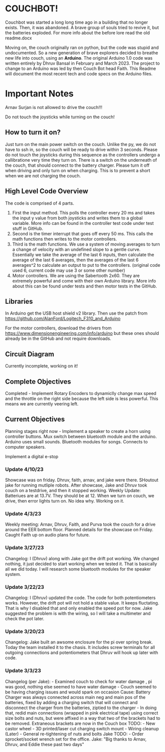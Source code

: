 # COUCHBOT!

Couchbot was started a long long time ago in a building that no longer exists. Then, it was abandoned. A brave group of souls tried to revive it, but the batteries exploded. For more info about the before lore read the old readme.docx

Moving on, the couch originally ran on python, but the code was stupid and undocumented. So a new generation of brave explorers decided to breathe new life into couch, using an **Arduino**. The original Arduino 1.0 code was written entirely by Dhruv Bansal in February and March 2023. The project to change to an Arduino was led by then Couch Bot head Faith. This Readme will document the most recent tech and code specs on the Arduino files.


# Important Notes

Arnav Surjan is not allowed to drive the couch!!!

Do not touch the joysticks while turning on the couch!

## How to turn it on?
Just turn on the main power switch on the couch. Unlike the py, we do not have to ssh in, so the couch will be ready to drive within 3 seconds. Please do not touch the joysticks during this sequence as the controllers undergo a callibratione very time they turn on. There is a switch on the underneath of the couch, that should connect to the battery charger. Please turn it off when driving and only turn on when charging. This is to prevent a short when we are not charging the couch.

## High Level Code Overview

The code is comprised of 4 parts. 
1. First the input method. This polls the controller every 20 ms and takes the input y value from both joysticks and writes them to a global variable. More info can be found in the controller test code under test stuff in GitHub.
2. Second is the timer interrupt that goes off every 50 ms. This calls the math functions then writes to the motor controllers.
3. Third is the math functions. We use a system of moving averages to turn a change of velocity with an undefined slope to a gentle curve. Essentially we take the average of the last 6 inputs, then calculate the average of the last 6 averages, then the averages of the last 6 averages^2 to calculate an output to put to the controllers. (original code used 6, current code may use 3 or some other number)
4. Motor controllers. We are using the Sabertooth 2x60. They are extremely powerful and come with their own Arduino library. More info about this can be found under tests and then motor tests in the GitHub.
## Libraries

In Arduino get the USB host shield v2 library. Then use the patch from https://github.com/AlanFord/Logitech_F310_and_Arduino

For the motor controllers, download the drivers from 
https://www.dimensionengineering.com/info/arduino
but these ones should already be in the GitHub and not require downloads.

## Circuit Diagram

Currently incomplete, working on it!

## Complete Objectives

Completed - Implement Rotary Encoders to dynamiclly change max speed and the throttle on the right side because the left side is less powerful. This means we are currently veering left.

## Current Objectives

Planning stages right now - Implement a speaker to create a horn using controller buttons. Mux switch between bluetooth module and the arduino. Arduino uses small sounds. Bluetooth modules for songs. Connects to computer speakers.

Implement a digital e-stop


### Update 4/10/23
Showcase was on friday. Dhruv, faith, arnav, and jake were there. SHoutout jake for running mutliple robots. After showcase, Jake and Dhruv took couch on a testdrive, and then it stopped working. 
Weekly Update: Batteriues are at 13.7V. They should be at 12. When we turn on couch, we drive, then error lights turn on. No idea why. Working on it.

### Update 4/3/23
Weekly meeting: Arnav, Dhruv, Faith, and Purva took the couch for a drive around the EER bottom floor. Planned details for the showcase on Friday. Caught Faith up on audio plans for future.

### Update 3/27/23
Changelog: I (Dhruv) along with Jake got the drift pot working. We changed nothing, it just decided to start working when we tested it. That is basically all we did today. I will research some bluetooth modules for the speaker system.

### Update 3/22/23
Changelog: I (Dhruv) updated the code. The code for both potentiometers works. However, the drift pot will not hold a stable value. It keeps fluctating. That is why I disabled that and only enabled the speed pot for now. Jake suggested the problem is with the wiring, so I will take a multimeter and check the pot later.

### Update 3/20/23
Changelog: Jake built an awsome enclosure for the pi over spring break. Today the team installed it to the chasis. It includes screw terminals for all outgoing connections and potentiometers that Dhruv will hook up later with code.

### Update 3/3/23
Changelog (per Jake): - Examined couch to check for water damage , pi was good, nothing else seemed to have water damage - Couch seemed to be having charging issues and would spark on occasion Cause: Battery Charger was always connected across main neg and main pos of the batteries, fixed by adding a charging switch that will connect and disconnect the charger from the batteries, ziptied to the charger - In doing that, redid main connections (wrapped in pink electrical tape) using correct size bolts and nuts, but were affixed in a way that two of the brackets had to be removed. Extraneous brackets are now in the Couch box TODO: - New castor wheel - 3D printed/laser cut charging switch mount - Wiring cleanup (Later) - General re-tightening of nuts and bolts Jake TODO: - Order sprocket/socket wrench set for the office. 
Jake: "Big thanks to Arnav, Dhruv, and Eddie these past two days"
